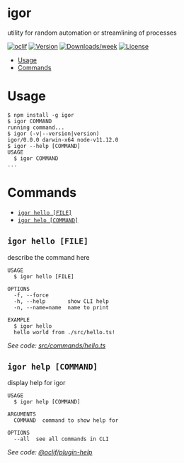 igor
====

utility for random automation or streamlining of processes

[![oclif](https://img.shields.io/badge/cli-oclif-brightgreen.svg)](https://oclif.io)
[![Version](https://img.shields.io/npm/v/igor.svg)](https://npmjs.org/package/igor)
[![Downloads/week](https://img.shields.io/npm/dw/igor.svg)](https://npmjs.org/package/igor)
[![License](https://img.shields.io/npm/l/igor.svg)](https://github.com/gdwais/igor/blob/master/package.json)

<!-- toc -->
* [Usage](#usage)
* [Commands](#commands)
<!-- tocstop -->
# Usage
<!-- usage -->
```sh-session
$ npm install -g igor
$ igor COMMAND
running command...
$ igor (-v|--version|version)
igor/0.0.0 darwin-x64 node-v11.12.0
$ igor --help [COMMAND]
USAGE
  $ igor COMMAND
...
```
<!-- usagestop -->
# Commands
<!-- commands -->
* [`igor hello [FILE]`](#igor-hello-file)
* [`igor help [COMMAND]`](#igor-help-command)

## `igor hello [FILE]`

describe the command here

```
USAGE
  $ igor hello [FILE]

OPTIONS
  -f, --force
  -h, --help       show CLI help
  -n, --name=name  name to print

EXAMPLE
  $ igor hello
  hello world from ./src/hello.ts!
```

_See code: [src/commands/hello.ts](https://github.com/gdwais/igor/blob/v0.0.0/src/commands/hello.ts)_

## `igor help [COMMAND]`

display help for igor

```
USAGE
  $ igor help [COMMAND]

ARGUMENTS
  COMMAND  command to show help for

OPTIONS
  --all  see all commands in CLI
```

_See code: [@oclif/plugin-help](https://github.com/oclif/plugin-help/blob/v2.2.0/src/commands/help.ts)_
<!-- commandsstop -->
